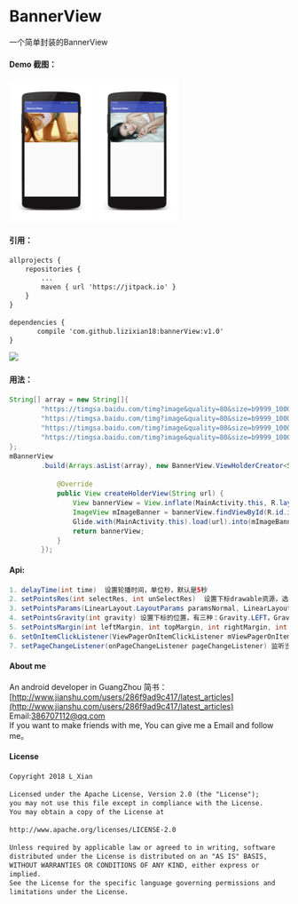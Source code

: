 # BannerView

一个简单封装的BannerView

#### Demo 截图：
<a href="art/image1.png"><img src="art/image1.png" width="30%"/></a>
<a href="art/image2.png"><img src="art/image2.png" width="30%"/></a>

#### 引用：
```
allprojects {
    repositories {
        ...
        maven { url 'https://jitpack.io' }
    }
}

dependencies {
       compile 'com.github.lizixian18:bannerView:v1.0'
}
```
[![](https://jitpack.io/v/lizixian18/bannerView.svg)](https://jitpack.io/#lizixian18/bannerView)

#### 用法：
```java 
String[] array = new String[]{
        "https://timgsa.baidu.com/timg?image&quality=80&size=b9999_10000&sec=1514186270980&di=3d717730f40285e7686dfaa13b1dd4cf&imgtype=0&src=http%3A%2F%2Fimage.tianjimedia.com%2FuploadImages%2F2015%2F209%2F42%2F6H182F668EP9.jpg",
        "https://timgsa.baidu.com/timg?image&quality=80&size=b9999_10000&sec=1514191976094&di=7348c7e235771dead0c86ec0319322c3&imgtype=0&src=http%3A%2F%2Fimgsrc.baidu.com%2Fimgad%2Fpic%2Fitem%2Fe1fe9925bc315c600dce09d386b1cb13495477b6.jpg",
        "https://timgsa.baidu.com/timg?image&quality=80&size=b9999_10000&sec=1514191994287&di=e624a24a8811428c0b6ecef893979bad&imgtype=0&src=http%3A%2F%2Fimgsrc.baidu.com%2Fimgad%2Fpic%2Fitem%2F728da9773912b31bc2fe74138d18367adab4e17e.jpg",
        "https://timgsa.baidu.com/timg?image&quality=80&size=b9999_10000&sec=1514192006291&di=55e555fe0371ab049fe1f16674db776e&imgtype=0&src=http%3A%2F%2Fimg.tupianzj.com%2Fuploads%2Fallimg%2F160519%2F9-160519202315.jpg"
};
mBannerView
        .build(Arrays.asList(array), new BannerView.ViewHolderCreator<String>() {

            @Override
            public View createHolderView(String url) {
                View bannerView = View.inflate(MainActivity.this, R.layout.item_banner, null);
                ImageView mImageBanner = bannerView.findViewById(R.id.image);
                Glide.with(MainActivity.this).load(url).into(mImageBanner);
                return bannerView;
            }
        });
```

#### Api:
```java
1. delayTime(int time)  设置轮播时间，单位秒，默认是5秒
2. setPointsRes(int selectRes, int unSelectRes)  设置下标drawable资源，选中和没选中两种状态
3. setPointsParams(LinearLayout.LayoutParams paramsNormal, LinearLayout.LayoutParams paramsSelect) 设置下标资源的LayoutParams
4. setPointsGravity(int gravity) 设置下标的位置，有三种：Gravity.LEFT，Gravity.CENTER，Gravity.RIGHT
5. setPointsMargin(int leftMargin, int topMargin, int rightMargin, int bottomMargin) 设置下标的边距
6. setOnItemClickListener(ViewPagerOnItemClickListener mViewPagerOnItemClickListener) 设置点击事件
7. setPageChangeListener(onPageChangeListener pageChangeListener) 监听当前到第几页
```

#### About me
An android developer in GuangZhou
简书：[http://www.jianshu.com/users/286f9ad9c417/latest_articles](http://www.jianshu.com/users/286f9ad9c417/latest_articles)   
Email:386707112@qq.com  
If you want to make friends with me, You can give me a Email and follow me。

#### License
```
Copyright 2018 L_Xian   
 
Licensed under the Apache License, Version 2.0 (the "License");  
you may not use this file except in compliance with the License.  
You may obtain a copy of the License at  

http://www.apache.org/licenses/LICENSE-2.0  

Unless required by applicable law or agreed to in writing, software  
distributed under the License is distributed on an "AS IS" BASIS,  
WITHOUT WARRANTIES OR CONDITIONS OF ANY KIND, either express or implied.  
See the License for the specific language governing permissions and  
limitations under the License.
```



